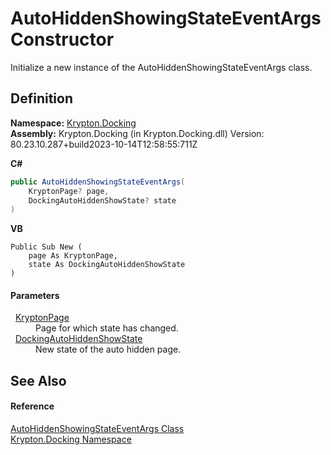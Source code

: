 # AutoHiddenShowingStateEventArgs Constructor


Initialize a new instance of the AutoHiddenShowingStateEventArgs class.



## Definition
**Namespace:** <a href="98399376-cf41-9454-4b4d-4fab2ca20bc7.md">Krypton.Docking</a>  
**Assembly:** Krypton.Docking (in Krypton.Docking.dll) Version: 80.23.10.287+build2023-10-14T12:58:55:711Z

**C#**
``` C#
public AutoHiddenShowingStateEventArgs(
	KryptonPage? page,
	DockingAutoHiddenShowState? state
)
```
**VB**
``` VB
Public Sub New ( 
	page As KryptonPage,
	state As DockingAutoHiddenShowState
)
```



#### Parameters
<dl><dt>  <a href="6152055e-8626-d35d-405b-6d965a03471a.md">KryptonPage</a></dt><dd>Page for which state has changed.</dd><dt>  <a href="ac9144f1-2246-9234-a967-a5e695c39ba5.md">DockingAutoHiddenShowState</a></dt><dd>New state of the auto hidden page.</dd></dl>

## See Also


#### Reference
<a href="88dbb68a-b69d-6ba7-c5d0-857fc89de762.md">AutoHiddenShowingStateEventArgs Class</a>  
<a href="98399376-cf41-9454-4b4d-4fab2ca20bc7.md">Krypton.Docking Namespace</a>  
